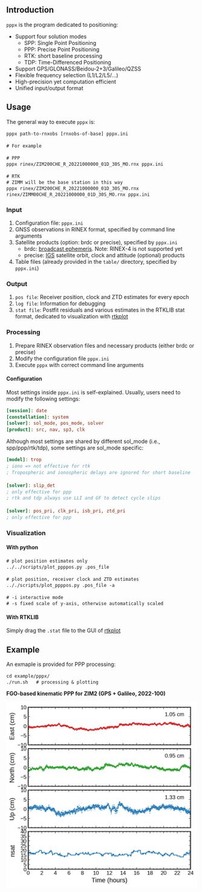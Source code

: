 ## Introduction

`pppx` is the program dedicated to positioning:
- Support four solution modes
    - SPP: Single Point Positioning
    - PPP: Precise Point Positioning
    - RTK: short baseline processing
    - TDP: Time-Differenced Positioning
- Support GPS/GLONASS/Beidou-2+3/Galileo/QZSS
- Flexible frequency selection (L1/L2/L5/...)
- High-precision yet computation efficient
- Unified input/output format



## Usage

The general way to execute `pppx` is:

```shell
pppx path-to-rnxobs [rnxobs-of-base] pppx.ini

# For example

# PPP
pppx rinex/ZIM200CHE_R_20221000000_01D_30S_MO.rnx pppx.ini

# RTK
# ZIMM will be the base station in this way
pppx rinex/ZIM200CHE_R_20221000000_01D_30S_MO.rnx rinex/ZIMM00CHE_R_20221000000_01D_30S_MO.rnx pppx.ini

```



### Input

1. Configuration file: `pppx.ini`
2. GNSS observations in RINEX format, specified by command line arguments
3. Satellite products (option: brdc or precise), specified by `pppx.ini`
    - brdc: [broadcast ephemeris](https://cddis.nasa.gov/archive/gnss/data/daily/2024/brdc/). Note: RINEX-4 is not supported yet
    - precise: [IGS](https://cddis.nasa.gov/archive/gnss/products/) satellite orbit, clock and attitude (optional) products
4. Table files (already provided in the `table/` directory, specified by `pppx.ini`)



### Output

1. `pos file`: Receiver position, clock and ZTD estimates for every epoch
2. `log file`: Information for debugging
3. `stat file`: Postfit residuals and various estimates in the RTKLIB stat format, dedicated to visualization with [rtkplot](https://github.com/tomojitakasu/RTKLIB_bin/tree/rtklib_2.4.3)



### Processing

1. Prepare RINEX observation files and necessary products (either brdc or precise)
2. Modify the configuration file `pppx.ini`
3. Execute `pppx` with correct command line arguments



#### Configuration

Most settings inside `pppx.ini` is self-explained. Usually, users need to modify the following settings:
```ini
[session]: date
[constellation]: system
[solver]: sol_mode, pos_mode, solver
[product]: src, nav, sp3, clk
```

Although most settings are shared by different sol\_mode (i.e., spp/ppp/rtk/tdp), some settings are sol\_mode specific:
```ini
[model]: trop
; iono => not effective for rtk
; Tropospheric and ionospheric delays are ignored for short baseline

[solver]: slip_det
; only effective for ppp
; rtk and tdp always use LLI and GF to detect cycle slips

[solver]: pos_pri, clk_pri, isb_pri, ztd_pri
; only effective for ppp
```



### Visualization

#### With python

```shell
# plot position estimates only
../../scripts/plot_ppppos.py .pos_file

# plot position, receiver clock and ZTD estimates
.././scripts/plot_ppppos.py .pos_file -a

# -i interactive mode
# -s fixed scale of y-axis, otherwise automatically scaled
```

#### With RTKLIB

Simply drag the `.stat` file to the GUI of [rtkplot](https://github.com/tomojitakasu/RTKLIB_bin/tree/rtklib_2.4.3)



## Example

An exmaple is provided for PPP processing:

```shell
cd example/pppx/
./run.sh   # processing & plotting
```

**FGO-based kinematic PPP for ZIM2 (GPS + Galileo, 2022-100)**

<img src="output/ZIM200CHE_R_20221000000_01D_30S_MO.png" width="600">

